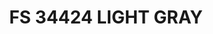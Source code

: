 ---
layout: product
title: "FS 34424 LIGHT GRAY"
price: "300" 
desc: "Akrilna boja 17mL"
img_path: "/assets/img/A.MIG-0201.webp"
brand: "AMMO"
available: false
special_offer: false
new: false
soon: false
cat: "020000"
subcat: "020100"
subsubcat: "020101"
sifra: "A.MIG-0201"
popular: false
spec: false
---